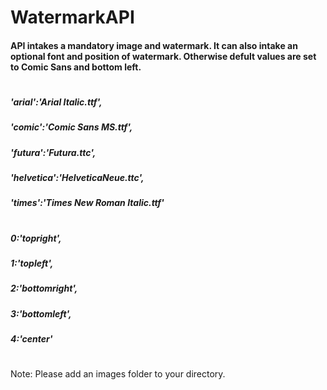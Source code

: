 # WatermarkAPI

#### API intakes a mandatory image and watermark. It can also intake an optional font and position of watermark. Otherwise defult values are set to Comic Sans and bottom left.
#
#####   'arial':'Arial Italic.ttf',
#####   'comic':'Comic Sans MS.ttf',
#####   'futura':'Futura.ttc',
#####   'helvetica':'HelveticaNeue.ttc',
#####   'times':'Times New Roman Italic.ttf'
  #    
#####    0:'topright',
#####    1:'topleft',
#####    2:'bottomright',
#####    3:'bottomleft',
#####    4:'center'



#
Note: Please add an images folder to your directory.
